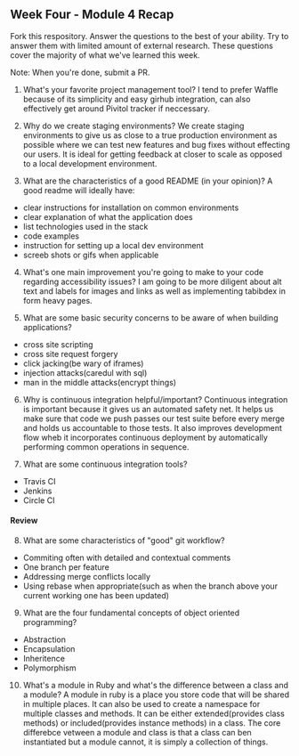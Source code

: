 ## Week Four - Module 4 Recap

Fork this respository. Answer the questions to the best of your ability. Try to answer them with limited amount of external research. These questions cover the majority of what we've learned this week. 

Note: When you're done, submit a PR. 

1. What's your favorite project management tool?
I tend to prefer Waffle because of its simplicity and easy girhub integration, can also effectively
get around Pivitol tracker if neccessary.

2. Why do we create staging environments?
We create staging environments to give us as close to a true production environment as possible
where we can test new features and bug fixes without effecting our users. It is ideal for getting
feedback at closer to scale as opposed to a local development environment.

3. What are the characteristics of a good README (in your opinion)?
A good readme will ideally have:
* clear instructions for installation on common environments
* clear explanation of what the application does
* list technologies used in the stack
* code examples
* instruction for setting up a local dev environment
* screeb shots or gifs when applicable

4. What's one main improvement you're going to make to your code regarding accessibility issues?
I am going to be more diligent about alt text and labels for images and links as well as implementing
tabibdex in form heavy pages.

5. What are some basic security concerns to be aware of when building applications?
* cross site scripting
* cross site request forgery
* click jacking(be wary of iframes)
* injection attacks(caredul with sql)
* man in the middle attacks(encrypt things)

6. Why is continuous integration helpful/important?
Continuous integration is important because it gives us an automated safety net. It helps us make sure
that code we push passes our test suite before every merge and holds us accountable to those tests. It
also improves development flow wheb it incorporates continuous deployment by automatically performing
common operations in sequence.

7. What are some continuous integration tools?
* Travis CI
* Jenkins
* Circle CI

#### Review  

8. What are some characteristics of "good" git workflow?
* Commiting often with detailed and contextual comments
* One branch per feature
* Addressing merge conflicts locally
* Using rebase when appropriate(such as when the branch above your current working one has been updated)

9. What are the four fundamental concepts of object oriented programming?
* Abstraction
* Encapsulation
* Inheritence
* Polymorphism

10. What's a module in Ruby and what's the difference between a class and a module?
A module in ruby is a place you store code that will be shared in multiple places. It can also be used to create a namespace
for multiple classes and methods. It can be either extended(provides class methods) or included(provides instance methods) in a class. The core differebce vetween a module and class is that a class can ben instantiated but a module cannot, it is simply a collection of things.
